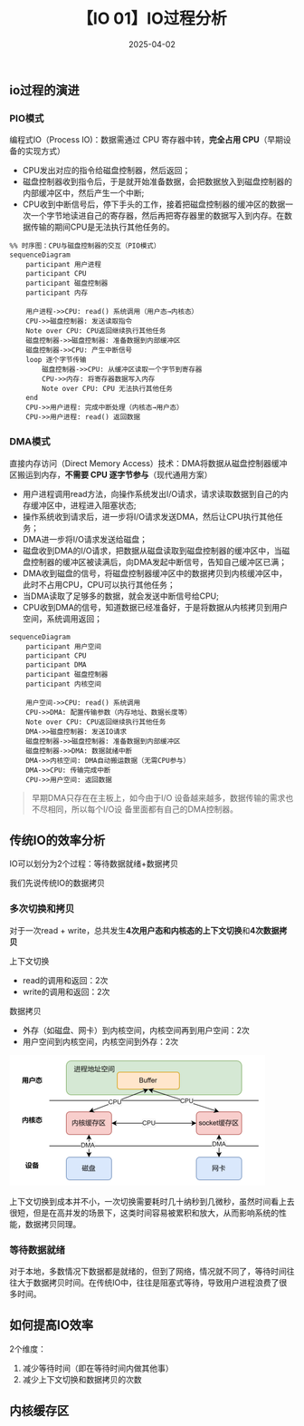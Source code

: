 ﻿---
title: 【IO 01】IO过程分析
description: IO过程分析
date: 2025-04-02
slug: io_process_analysis
categories:
    - Make It Fast
    - 后端开发
tags:
    - IO
---



## io过程的演进

### PIO模式

编程式IO（Process IO)：数据需通过 CPU 寄存器中转，**完全占用 CPU**（早期设备的实现方式）

- CPU发出对应的指令给磁盘控制器，然后返回；
- 磁盘控制器收到指令后，于是就开始准备数据，会把数据放入到磁盘控制器的内部缓冲区中，然后产生一个中断;
- CPU收到中断信号后，停下手头的工作，接着把磁盘控制器的缓冲区的数据一次一个字节地读进自己的寄存器，然后再把寄存器里的数据写入到内存。在数据传输的期间CPU是无法执行其他任务的。



```mermaid
%% 时序图：CPU与磁盘控制器的交互（PIO模式）
sequenceDiagram
    participant 用户进程
    participant CPU
    participant 磁盘控制器
    participant 内存

    用户进程->>CPU: read() 系统调用（用户态→内核态）
    CPU->>磁盘控制器: 发送读取指令
    Note over CPU: CPU返回继续执行其他任务
    磁盘控制器->>磁盘控制器: 准备数据到内部缓冲区
    磁盘控制器->>CPU: 产生中断信号
    loop 逐个字节传输
        磁盘控制器->>CPU: 从缓冲区读取一个字节到寄存器
        CPU->>内存: 将寄存器数据写入内存
        Note over CPU: CPU 无法执行其他任务
    end
    CPU->>用户进程: 完成中断处理（内核态→用户态）
    CPU->>用户进程: read() 返回数据
```



### DMA模式

直接内存访问（Direct Memory Access）技术：DMA将数据从磁盘控制器缓冲区搬运到内存，**不需要 CPU 逐字节参与**（现代通用方案）

- 用户进程调用read方法，向操作系统发出I/O请求，请求读取数据到自己的内存缓冲区中，进程进入阻塞状态;
- 操作系统收到请求后，进一步将I/O请求发送DMA，然后让CPU执行其他任务；
- DMA进一步将I/O请求发送给磁盘；
- 磁盘收到DMA的I/O请求，把数据从磁盘读取到磁盘控制器的缓冲区中，当磁盘控制器的缓冲区被读满后，向DMA发起中断信号，告知自己缓冲区已满；
- DMA收到磁盘的信号，将磁盘控制器缓冲区中的数据拷贝到内核缓冲区中，此时不占用CPU，CPU可以执行其他任务；
- 当DMA读取了足够多的数据，就会发送中断信号给CPU;
- CPU收到DMA的信号，知道数据已经准备好，于是将数据从内核拷贝到用户空间，系统调用返回；

```mermaid
sequenceDiagram
    participant 用户空间
    participant CPU
    participant DMA
    participant 磁盘控制器
    participant 内核空间

    用户空间->>CPU: read() 系统调用
    CPU->>DMA: 配置传输参数（内存地址、数据长度等）
    Note over CPU: CPU返回继续执行其他任务
    DMA->>磁盘控制器: 发送IO请求
    磁盘控制器->>磁盘控制器: 准备数据到内部缓冲区
    磁盘控制器->>DMA: 数据就绪中断
    DMA->>内核空间: DMA自动搬运数据（无需CPU参与）
    DMA->>CPU: 传输完成中断
    CPU->>用户空间: 返回数据
```

>早期DMA只存在在主板上，如今由于I/O 设备越来越多，数据传输的需求也不尽相同，所以每个I/O设
>备里面都有自己的DMA控制器。



## 传统IO的效率分析

IO可以划分为2个过程：等待数据就绪+数据拷贝

我们先说传统IO的数据拷贝

### 多次切换和拷贝

对于一次read + write，总共发生**4次用户态和内核态的上下文切换**和**4次数据拷贝**

上下文切换

- read的调用和返回：2次
- write的调用和返回：2次

数据拷贝

- 外存（如磁盘、网卡）到内核空间，内核空间再到用户空间：2次
- 用户空间到内核空间，内核空间到外存：2次



![image-20250402202101581](image/image-20250402202101581.png)

上下文切换到成本并不小，一次切换需要耗时几十纳秒到几微秒，虽然时间看上去很短，但是在高并发的场景下，这类时间容易被累积和放大，从而影响系统的性能，数据拷贝同理。



### 等待数据就绪

对于本地，多数情况下数据都是就绪的，但到了网络，情况就不同了，等待时间往往大于数据拷贝时间。在传统IO中，往往是阻塞式等待，导致用户进程浪费了很多时间。



## 如何提高IO效率

2个维度：

1. 减少等待时间（即在等待时间内做其他事）
2. 减少上下文切换和数据拷贝的次数



## 内核缓存区





```

```

